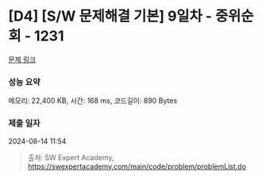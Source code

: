 # [D4] [S/W 문제해결 기본] 9일차 - 중위순회 - 1231 

[문제 링크](https://swexpertacademy.com/main/code/problem/problemDetail.do?contestProbId=AV140YnqAIECFAYD) 

### 성능 요약

메모리: 22,400 KB, 시간: 168 ms, 코드길이: 890 Bytes

### 제출 일자

2024-08-14 11:54



> 출처: SW Expert Academy, https://swexpertacademy.com/main/code/problem/problemList.do